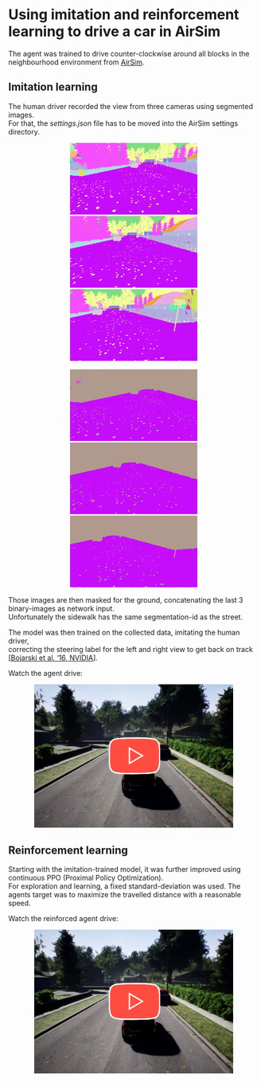 #  Using imitation and reinforcement learning to drive a car in AirSim
The agent was trained to drive counter-clockwise around all blocks in the neighbourhood environment from <a href="https://microsoft.github.io/AirSim/">AirSim</a>.

## Imitation learning
The human driver recorded the view from three cameras using segmented images.\
For that, the *settings.json* file has to be moved into the AirSim settings directory.

<p align="center">
    <img src="../media/img_Left.png">
    <img src="../media/img_Center.png">
    <img src="../media/img_Right.png">
</p>
<p align="center">
    <img src="../media/img_Left_masked.png">
    <img src="../media/img_Center_masked.png">
    <img src="../media/img_Right_masked.png">
</p>

Those images are then masked for the ground, concatenating the last 3 binary-images as network input.\
Unfortunately the sidewalk has the same segmentation-id as the street.

The model was then trained on the collected data, imitating the human driver,\
correcting the steering label for the left and right view to get back on track [<a href="https://arxiv.org/abs/1604.07316">Bojarski et al. ‘16, NVIDIA</a>].

Watch the agent drive:

<p align="center">
    <a href="https://youtu.be/NtGKL55OlRk">
        <img src="../media/watch.png" alt="Play Video" width="400px">
    </a>
</p>

## Reinforcement learning
Starting with the imitation-trained model, it was further improved using continuous PPO (Proximal Policy Optimization).\
For exploration and learning, a fixed standard-deviation was used. The agents target was to maximize the travelled distance with a reasonable speed.

Watch the reinforced agent drive:

<p align="center">
    <a href="https://youtu.be/FeG0P5Vdqsg">
        <img src="../media/watch.png" alt="Play Video" width="400px">
    </a>
</p>